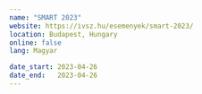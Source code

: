 ```yaml
---
name: "SMART 2023"
website: https://ivsz.hu/esemenyek/smart-2023/
location: Budapest, Hungary
online: false
lang: Magyar

date_start: 2023-04-26
date_end:   2023-04-26
---
```

